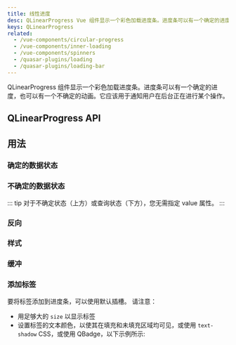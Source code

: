```yaml
---
title: 线性进度
desc: QLinearProgress Vue 组件显示一个彩色加载进度条。进度条可以有一个确定的进度，也可以有一个不确定的动画。它应该用于通知用户在后台正在进行某个操作。
keys: QLinearProgress
related:
  - /vue-components/circular-progress
  - /vue-components/inner-loading
  - /vue-components/spinners
  - /quasar-plugins/loading
  - /quasar-plugins/loading-bar
---
```


QLinearProgress 组件显示一个彩色加载进度条。进度条可以有一个确定的进度，也可以有一个不确定的动画。它应该用于通知用户在后台正在进行某个操作。

## QLinearProgress API

<doc-api file="QLinearProgress" />

## 用法

### 确定的数据状态
<doc-example title="确定的数据状态" file="QLinearProgress/Determinate" />

### 不确定的数据状态
<doc-example title="不确定的数据状态" file="QLinearProgress/Indeterminate" />

::: tip
对于不确定状态（上方）或查询状态（下方），您无需指定 value 属性。
:::

<doc-example title="查询状态" file="QLinearProgress/Query" />

### 反向

<doc-example title="反转进度条方向" file="QLinearProgress/Reverse" />

### 样式

<doc-example title="自定义高度" file="QLinearProgress/CustomHeight" />

<doc-example title="标准尺寸" file="QLinearProgress/StandardSizes" />

<doc-example title="条纹" file="QLinearProgress/Stripe" />

<doc-example title="黑色背景" file="QLinearProgress/OnDarkBackground" dark />

### 缓冲

<doc-example title="缓冲" file="QLinearProgress/Buffering" />

### 添加标签
要将标签添加到进度条，可以使用默认插槽。 请注意：
  - 用足够大的  `size` 以显示标签
  - 设置标签的文本颜色，以使其在填充和未填充区域均可见，或使用 `text-shadow` CSS，或使用 QBadge，以下示例所示:

<doc-example title="With a label" file="QLinearProgress/Label" />
